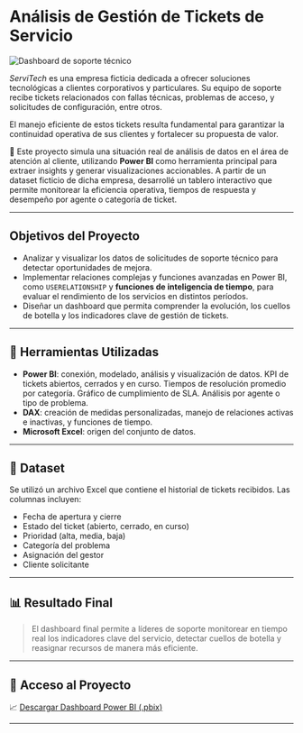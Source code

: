 # Análisis de Gestión de Tickets de Servicio

![Dashboard de soporte técnico](img/soporte-contact-center.jpg)

*ServiTech* es una empresa ficticia dedicada a ofrecer soluciones tecnológicas a clientes corporativos y particulares. Su equipo de soporte recibe tickets relacionados con fallas técnicas, problemas de acceso, y solicitudes de configuración, entre otros.

El manejo eficiente de estos tickets resulta fundamental para garantizar la continuidad operativa de sus clientes y fortalecer su propuesta de valor.

🧩 Este proyecto simula una situación real de análisis de datos en el área de atención al cliente, utilizando **Power BI** como herramienta principal para extraer insights y generar visualizaciones accionables. A partir de un dataset ficticio de dicha empresa, desarrollé un tablero interactivo que permite monitorear la eficiencia operativa, tiempos de respuesta y desempeño por agente o categoría de ticket.

---

## Objetivos del Proyecto

- Analizar y visualizar los datos de solicitudes de soporte técnico para detectar oportunidades de mejora.
- Implementar relaciones complejas y funciones avanzadas en Power BI, como `USERELATIONSHIP` y **funciones de inteligencia de tiempo**, para evaluar el rendimiento de los servicios en distintos períodos.
- Diseñar un dashboard que permita comprender la evolución, los cuellos de botella y los indicadores clave de gestión de tickets.

---

## 🔧 Herramientas Utilizadas

- **Power BI**: conexión, modelado, análisis y visualización de datos.
KPI de tickets abiertos, cerrados y en curso.
Tiempos de resolución promedio por categoría.
Gráfico de cumplimiento de SLA.
Análisis por agente o tipo de problema.
- **DAX**: creación de medidas personalizadas, manejo de relaciones activas e inactivas, y funciones de tiempo.
- **Microsoft Excel**: origen del conjunto de datos.

---

## 📶 Dataset

Se utilizó un archivo Excel que contiene el historial de tickets recibidos. Las columnas incluyen:

- Fecha de apertura y cierre  
- Estado del ticket (abierto, cerrado, en curso)  
- Prioridad (alta, media, baja)  
- Categoría del problema  
- Asignación del gestor  
- Cliente solicitante  

---

## 📊 Resultado Final

> El dashboard final permite a líderes de soporte monitorear en tiempo real los indicadores clave del servicio, detectar cuellos de botella y reasignar recursos de manera más eficiente.

---

## 📁 Acceso al Proyecto

📈 [Descargar Dashboard Power BI (.pbix)](enlace_al_archivo) 

---
